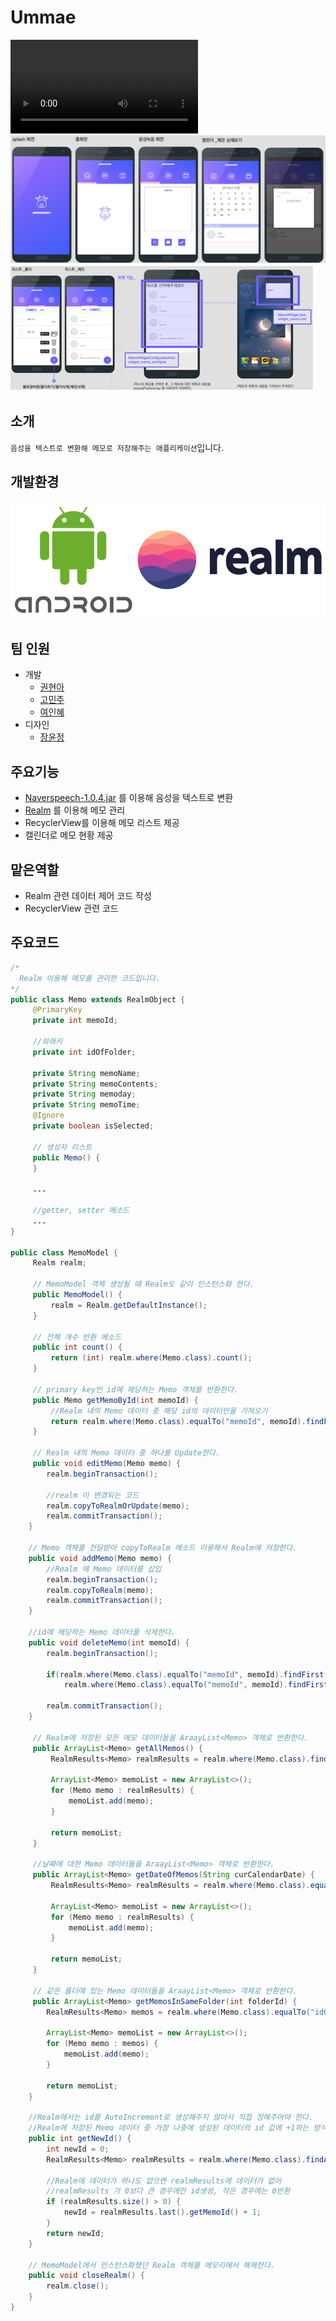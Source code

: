 # Ummae
![Watch the video](https://github.com/kwonhyeona/ummae/blob/master/introduction_files/Record.mp4)
![image](./introduction_files/ummae_img1.png)
![image](./introduction_files/ummae_img2.png)

## 소개
`음성을 텍스트로 변환해 메모로 저장해주는 애플리케이션`입니다.

## 개발환경
![image](./introduction_files/environment.png)

## 팀 인원
* 개발 
  - [권현아](https://github.com/kwonhyeona)
  - [고민주](https://github.com/minju54)
  - [여인혜](https://www.instagram.com/y__ih123/?hl=ko)
* 디자인
  - [장윤정](http://notefolio.net/yoomm)
  
## 주요기능
* [Naverspeech-1.0.4.jar](https://github.com/naver/naverspeech-sdk-android/releases) 를 이용해 음성을 텍스트로 변환
* [Realm](https://realm.io/kr/) 를 이용해 메모 관리
* RecyclerView를 이용해 메모 리스트 제공
* 캘린더로 메모 현황 제공

## 맡은역할
- Realm 관련 데이터 제어 코드 작성
- RecyclerView 관련 코드 

## 주요코드
```java
/*
  Realm 이용해 메모를 관리한 코드입니다.
*/
public class Memo extends RealmObject {
     @PrimaryKey
     private int memoId;

     //외래키
     private int idOfFolder;

     private String memoName;
     private String memoContents;
     private String memoday;
     private String memoTime;
     @Ignore
     private boolean isSelected;
     
     // 생성자 리스트
     public Memo() {
     }
     
     ... 
     
     //getter, setter 메소드
     ...
}

public class MemoModel {
     Realm realm;

     // MemoModel 객체 생성될 때 Realm도 같이 인스턴스화 한다.
     public MemoModel() {
         realm = Realm.getDefaultInstance();
     }
     
     // 전체 개수 반환 메소드
     public int count() {
         return (int) realm.where(Memo.class).count();
     }
     
     // primary key인 id에 해당하는 Memo 객체를 반환한다.
     public Memo getMemoById(int memoId) {
         //Realm 내의 Memo 데이터 중 해당 id의 데이터만을 가져오기
         return realm.where(Memo.class).equalTo("memoId", memoId).findFirst();
     }
     
     // Realm 내의 Memo 데이터 중 하나를 Update한다.
     public void editMemo(Memo memo) {
        realm.beginTransaction();

        //realm 이 변경되는 코드
        realm.copyToRealmOrUpdate(memo);
        realm.commitTransaction();
    }
    
    // Memo 객체를 전달받아 copyToRealm 메소드 이용해서 Realm에 저장한다.
    public void addMemo(Memo memo) {
        //Realm 에 Memo 데이터를 삽입
        realm.beginTransaction();
        realm.copyToRealm(memo);
        realm.commitTransaction();
    }
    
    //id에 해당하는 Memo 데이터를 삭제한다.
    public void deleteMemo(int memoId) {
        realm.beginTransaction();

        if(realm.where(Memo.class).equalTo("memoId", memoId).findFirst().isValid())
            realm.where(Memo.class).equalTo("memoId", memoId).findFirst().removeFromRealm();

        realm.commitTransaction();
    }

     // Realm에 저장된 모든 메모 데이터들을 AraayList<Memo> 객체로 반환한다.
     public ArrayList<Memo> getAllMemos() {
         RealmResults<Memo> realmResults = realm.where(Memo.class).findAll();

         ArrayList<Memo> memoList = new ArrayList<>();
         for (Memo memo : realmResults) {
             memoList.add(memo);
         }

         return memoList;
     }
     
     //날짜에 대한 Memo 데이터들을 AraayList<Memo> 객체로 반환한다.
     public ArrayList<Memo> getDateOfMemos(String curCalendarDate) {
         RealmResults<Memo> realmResults = realm.where(Memo.class).equalTo("memoday", curCalendarDate).findAll();

         ArrayList<Memo> memoList = new ArrayList<>();
         for (Memo memo : realmResults) {
             memoList.add(memo);
         }

         return memoList;
     }
     
     // 같은 폴더에 있는 Memo 데이터들을 AraayList<Memo> 객체로 반환한다.
     public ArrayList<Memo> getMemosInSameFolder(int folderId) {
        RealmResults<Memo> memos = realm.where(Memo.class).equalTo("idOfFolder", folderId).findAll();

        ArrayList<Memo> memoList = new ArrayList<>();
        for (Memo memo : memos) {
            memoList.add(memo);
        }

        return memoList;
    }
    
    //Realm에서는 id를 AutoIncrement로 생성해주지 않아서 직접 정해주어야 한다.
    //Realm에 저장된 Memo 데이터 중 가장 나중에 생성된 데이터의 id 값에 +1하는 방식으로 id를 생성한다.
    public int getNewId() {
        int newId = 0;
        RealmResults<Memo> realmResults = realm.where(Memo.class).findAll();

        //Realm에 데이터가 하나도 없으면 realmResults에 데이터가 없어
        //realmResults 가 0보다 큰 경우에만 id생성, 작은 경우에는 0반환
        if (realmResults.size() > 0) {
            newId = realmResults.last().getMemoId() + 1;
        }
        return newId;
    }
    
    // MemoModel에서 인스턴스화했던 Realm 객체를 메모리에서 해제한다.
    public void closeRealm() {
        realm.close();
    }
}
```
